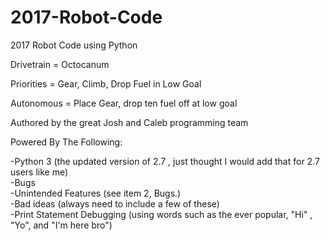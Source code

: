 # 2017-Robot-Code
2017 Robot Code using Python

Drivetrain = Octocanum

Priorities = Gear, Climb, Drop Fuel in Low Goal

Autonomous = Place Gear, drop ten fuel off at low goal

Authored by the great Josh and Caleb programming team

Powered By The Following:

 -Python 3 (the updated version of 2.7 , just thought I would add that for 2.7 users like me)  
 -Bugs  
 -Unintended Features (see item 2, Bugs.)  
 -Bad ideas (always need to include a few of these)  
 -Print Statement Debugging (using words such as the ever popular, "Hi" , "Yo", and "I'm here bro")  

